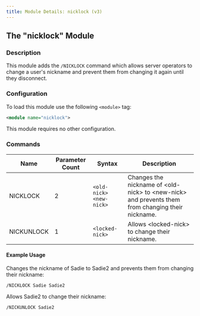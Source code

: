```yaml
---
title: Module Details: nicklock (v3)
---
```


## The "nicklock" Module

### Description

This module adds the `/NICKLOCK` command which allows server operators to change a user's nickname and prevent them from changing it again until they disconnect.

### Configuration

To load this module use the following `<module>` tag:

```xml
<module name="nicklock">
```

This module requires no other configuration.

### Commands

Name       | Parameter Count | Syntax                  | Description
---------- | --------------- | ----------------------- | -----------
NICKLOCK   | 2               | `<old-nick> <new-nick>` | Changes the nickname of &lt;old-nick&gt; to &lt;new-nick&gt; and prevents them from changing their nickname.
NICKUNLOCK | 1               | `<locked-nick>`         | Allows &lt;locked-nick&gt; to change their nickname.

#### Example Usage

Changes the nickname of Sadie to Sadie2 and prevents them from changing their nickname:

```plaintext
/NICKLOCK Sadie Sadie2
```

Allows Sadie2 to change their nickname:

```plaintext
/NICKUNLOCK Sadie2
```
